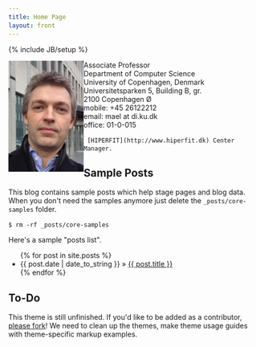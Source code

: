 ```yaml
---
title: Home Page
layout: front
---
```

{% include JB/setup %}

<div class="row-fluid">
  <div class="span6">
     <img width="150" alt="Martin Elsman" align="left" src="/images/elsman.jpg">
  </div>
  <div class="span6">
     Associate Professor<br />
     Department of Computer Science<br />
     University of Copenhagen, Denmark<br />
     Universitetsparken 5, Building B, gr.<br />
     2100 Copenhagen Ø<br />
     mobile: +45 26122212<br />
     email: mael at di.ku.dk<br />
     office: 01-0-015<br />

     [HIPERFIT](http://www.hiperfit.dk) Center Manager.
  </div>
</div>


## Sample Posts

This blog contains sample posts which help stage pages and blog data.
When you don't need the samples anymore just delete the `_posts/core-samples` folder.

    $ rm -rf _posts/core-samples

Here's a sample "posts list".

<ul class="posts">
  {% for post in site.posts %}
    <li><span>{{ post.date | date_to_string }}</span> &raquo; <a href="{{ BASE_PATH }}{{ post.url }}">{{ post.title }}</a></li>
  {% endfor %}
</ul>

## To-Do

This theme is still unfinished. If you'd like to be added as a contributor, [please fork](http://github.com/plusjade/jekyll-bootstrap)!
We need to clean up the themes, make theme usage guides with theme-specific markup examples.
